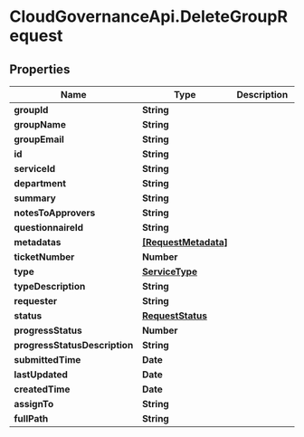 # CloudGovernanceApi.DeleteGroupRequest

## Properties

Name | Type | Description | Notes
------------ | ------------- | ------------- | -------------
**groupId** | **String** |  | [optional] 
**groupName** | **String** |  | [optional] 
**groupEmail** | **String** |  | [optional] 
**id** | **String** |  | [optional] 
**serviceId** | **String** |  | [optional] 
**department** | **String** |  | [optional] 
**summary** | **String** |  | [optional] 
**notesToApprovers** | **String** |  | [optional] 
**questionnaireId** | **String** |  | [optional] 
**metadatas** | [**[RequestMetadata]**](RequestMetadata.md) |  | [optional] 
**ticketNumber** | **Number** |  | [optional] 
**type** | [**ServiceType**](ServiceType.md) |  | [optional] 
**typeDescription** | **String** |  | [optional] 
**requester** | **String** |  | [optional] 
**status** | [**RequestStatus**](RequestStatus.md) |  | [optional] 
**progressStatus** | **Number** |  | [optional] 
**progressStatusDescription** | **String** |  | [optional] 
**submittedTime** | **Date** |  | [optional] 
**lastUpdated** | **Date** |  | [optional] 
**createdTime** | **Date** |  | [optional] 
**assignTo** | **String** |  | [optional] 
**fullPath** | **String** |  | [optional] 


